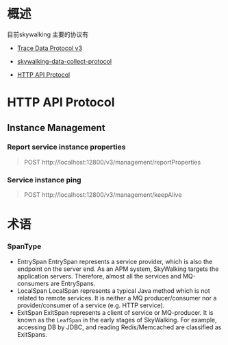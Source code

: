 

# 概述

目前skywalking 主要的协议有

- [ Trace Data Protocol v3](https://skywalking.apache.org/docs/main/latest/en/protocols/trace-data-protocol-v3/#trace-data-protocol-v3)

- [skywalking-data-collect-protocol](https://github.com/apache/skywalking-data-collect-protocol)

- [HTTP API Protocol ](https://skywalking.apache.org/docs/main/latest/en/protocols/http-api-protocol/#http-api-protocol)



# HTTP API Protocol

## Instance Management

### Report service instance properties

> POST http://localhost:12800/v3/management/reportProperties

### Service instance ping

> POST http://localhost:12800/v3/management/keepAlive





# 术语

### SpanType

- EntrySpan EntrySpan represents a service provider, which is also the endpoint on the server end. As an APM system, SkyWalking targets the application servers. Therefore, almost all the services and MQ-consumers are EntrySpans.
- LocalSpan LocalSpan represents a typical Java method which is not related to remote services. It is neither a MQ producer/consumer nor a provider/consumer of a service (e.g. HTTP service).
- ExitSpan ExitSpan represents a client of service or MQ-producer. It is known as the `LeafSpan` in the early stages of SkyWalking. For example, accessing DB by JDBC, and reading Redis/Memcached are classified as ExitSpans.

